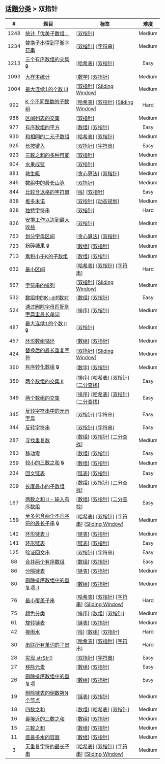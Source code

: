 <!--|This file generated by command(leetcode tag); DO NOT EDIT.            |-->
<!--+----------------------------------------------------------------------+-->
<!--|@author    openset <openset.wang@gmail.com>                           |-->
<!--|@link      https://github.com/openset                                 |-->
<!--|@home      https://github.com/openset/leetcode                        |-->
<!--+----------------------------------------------------------------------+-->

## [话题分类](../README.md) > 双指针

| # | 题目 | 标签 | 难度 |
| :-: | - | - | :-: |
| 1248 | [统计「优美子数组」](../../problems/count-number-of-nice-subarrays) | [[双指针](../two-pointers/README.md)]  | Medium |
| 1234 | [替换子串得到平衡字符串](../../problems/replace-the-substring-for-balanced-string) | [[双指针](../two-pointers/README.md)] [[字符串](../string/README.md)]  | Medium |
| 1213 | [三个有序数组的交集](../../problems/intersection-of-three-sorted-arrays) 🔒 | [[哈希表](../hash-table/README.md)] [[双指针](../two-pointers/README.md)]  | Easy |
| 1093 | [大样本统计](../../problems/statistics-from-a-large-sample) | [[数学](../math/README.md)] [[双指针](../two-pointers/README.md)]  | Medium |
| 1004 | [最大连续1的个数 III](../../problems/max-consecutive-ones-iii) | [[双指针](../two-pointers/README.md)] [[Sliding Window](../sliding-window/README.md)]  | Medium |
| 992 | [K 个不同整数的子数组](../../problems/subarrays-with-k-different-integers) | [[哈希表](../hash-table/README.md)] [[双指针](../two-pointers/README.md)] [[Sliding Window](../sliding-window/README.md)]  | Hard |
| 986 | [区间列表的交集](../../problems/interval-list-intersections) | [[双指针](../two-pointers/README.md)]  | Medium |
| 977 | [有序数组的平方](../../problems/squares-of-a-sorted-array) | [[数组](../array/README.md)] [[双指针](../two-pointers/README.md)]  | Easy |
| 930 | [和相同的二元子数组](../../problems/binary-subarrays-with-sum) | [[哈希表](../hash-table/README.md)] [[双指针](../two-pointers/README.md)]  | Medium |
| 925 | [长按键入](../../problems/long-pressed-name) | [[双指针](../two-pointers/README.md)] [[字符串](../string/README.md)]  | Easy |
| 923 | [三数之和的多种可能](../../problems/3sum-with-multiplicity) | [[双指针](../two-pointers/README.md)]  | Medium |
| 904 | [水果成篮](../../problems/fruit-into-baskets) | [[双指针](../two-pointers/README.md)]  | Medium |
| 881 | [救生艇](../../problems/boats-to-save-people) | [[贪心算法](../greedy/README.md)] [[双指针](../two-pointers/README.md)]  | Medium |
| 845 | [数组中的最长山脉](../../problems/longest-mountain-in-array) | [[双指针](../two-pointers/README.md)]  | Medium |
| 844 | [比较含退格的字符串](../../problems/backspace-string-compare) | [[栈](../stack/README.md)] [[双指针](../two-pointers/README.md)]  | Easy |
| 838 | [推多米诺](../../problems/push-dominoes) | [[双指针](../two-pointers/README.md)] [[动态规划](../dynamic-programming/README.md)]  | Medium |
| 828 | [独特字符串](../../problems/unique-letter-string) | [[双指针](../two-pointers/README.md)]  | Hard |
| 826 | [安排工作以达到最大收益](../../problems/most-profit-assigning-work) | [[双指针](../two-pointers/README.md)]  | Medium |
| 763 | [划分字母区间](../../problems/partition-labels) | [[贪心算法](../greedy/README.md)] [[双指针](../two-pointers/README.md)]  | Medium |
| 723 | [粉碎糖果](../../problems/candy-crush) 🔒 | [[数组](../array/README.md)] [[双指针](../two-pointers/README.md)]  | Medium |
| 713 | [乘积小于K的子数组](../../problems/subarray-product-less-than-k) | [[数组](../array/README.md)] [[双指针](../two-pointers/README.md)]  | Medium |
| 632 | [最小区间](../../problems/smallest-range-covering-elements-from-k-lists) | [[哈希表](../hash-table/README.md)] [[双指针](../two-pointers/README.md)] [[字符串](../string/README.md)]  | Hard |
| 567 | [字符串的排列](../../problems/permutation-in-string) | [[双指针](../two-pointers/README.md)] [[Sliding Window](../sliding-window/README.md)]  | Medium |
| 532 | [数组中的K-diff数对](../../problems/k-diff-pairs-in-an-array) | [[数组](../array/README.md)] [[双指针](../two-pointers/README.md)]  | Easy |
| 524 | [通过删除字母匹配到字典里最长单词](../../problems/longest-word-in-dictionary-through-deleting) | [[排序](../sort/README.md)] [[双指针](../two-pointers/README.md)]  | Medium |
| 487 | [最大连续1的个数 II](../../problems/max-consecutive-ones-ii) 🔒 | [[双指针](../two-pointers/README.md)]  | Medium |
| 457 | [环形数组循环](../../problems/circular-array-loop) | [[数组](../array/README.md)] [[双指针](../two-pointers/README.md)]  | Medium |
| 424 | [替换后的最长重复字符](../../problems/longest-repeating-character-replacement) | [[双指针](../two-pointers/README.md)] [[Sliding Window](../sliding-window/README.md)]  | Medium |
| 360 | [有序转化数组](../../problems/sort-transformed-array) 🔒 | [[数学](../math/README.md)] [[双指针](../two-pointers/README.md)]  | Medium |
| 350 | [两个数组的交集 II](../../problems/intersection-of-two-arrays-ii) | [[排序](../sort/README.md)] [[哈希表](../hash-table/README.md)] [[双指针](../two-pointers/README.md)] [[二分查找](../binary-search/README.md)]  | Easy |
| 349 | [两个数组的交集](../../problems/intersection-of-two-arrays) | [[排序](../sort/README.md)] [[哈希表](../hash-table/README.md)] [[双指针](../two-pointers/README.md)] [[二分查找](../binary-search/README.md)]  | Easy |
| 345 | [反转字符串中的元音字母](../../problems/reverse-vowels-of-a-string) | [[双指针](../two-pointers/README.md)] [[字符串](../string/README.md)]  | Easy |
| 344 | [反转字符串](../../problems/reverse-string) | [[双指针](../two-pointers/README.md)] [[字符串](../string/README.md)]  | Easy |
| 287 | [寻找重复数](../../problems/find-the-duplicate-number) | [[数组](../array/README.md)] [[双指针](../two-pointers/README.md)] [[二分查找](../binary-search/README.md)]  | Medium |
| 283 | [移动零](../../problems/move-zeroes) | [[数组](../array/README.md)] [[双指针](../two-pointers/README.md)]  | Easy |
| 259 | [较小的三数之和](../../problems/3sum-smaller) 🔒 | [[数组](../array/README.md)] [[双指针](../two-pointers/README.md)]  | Medium |
| 234 | [回文链表](../../problems/palindrome-linked-list) | [[链表](../linked-list/README.md)] [[双指针](../two-pointers/README.md)]  | Easy |
| 209 | [长度最小的子数组](../../problems/minimum-size-subarray-sum) | [[数组](../array/README.md)] [[双指针](../two-pointers/README.md)] [[二分查找](../binary-search/README.md)]  | Medium |
| 167 | [两数之和 II - 输入有序数组](../../problems/two-sum-ii-input-array-is-sorted) | [[数组](../array/README.md)] [[双指针](../two-pointers/README.md)] [[二分查找](../binary-search/README.md)]  | Easy |
| 159 | [至多包含两个不同字符的最长子串](../../problems/longest-substring-with-at-most-two-distinct-characters) 🔒 | [[哈希表](../hash-table/README.md)] [[双指针](../two-pointers/README.md)] [[字符串](../string/README.md)] [[Sliding Window](../sliding-window/README.md)]  | Medium |
| 142 | [环形链表 II](../../problems/linked-list-cycle-ii) | [[链表](../linked-list/README.md)] [[双指针](../two-pointers/README.md)]  | Medium |
| 141 | [环形链表](../../problems/linked-list-cycle) | [[链表](../linked-list/README.md)] [[双指针](../two-pointers/README.md)]  | Easy |
| 125 | [验证回文串](../../problems/valid-palindrome) | [[双指针](../two-pointers/README.md)] [[字符串](../string/README.md)]  | Easy |
| 88 | [合并两个有序数组](../../problems/merge-sorted-array) | [[数组](../array/README.md)] [[双指针](../two-pointers/README.md)]  | Easy |
| 86 | [分隔链表](../../problems/partition-list) | [[链表](../linked-list/README.md)] [[双指针](../two-pointers/README.md)]  | Medium |
| 80 | [删除排序数组中的重复项 II](../../problems/remove-duplicates-from-sorted-array-ii) | [[数组](../array/README.md)] [[双指针](../two-pointers/README.md)]  | Medium |
| 76 | [最小覆盖子串](../../problems/minimum-window-substring) | [[哈希表](../hash-table/README.md)] [[双指针](../two-pointers/README.md)] [[字符串](../string/README.md)] [[Sliding Window](../sliding-window/README.md)]  | Hard |
| 75 | [颜色分类](../../problems/sort-colors) | [[排序](../sort/README.md)] [[数组](../array/README.md)] [[双指针](../two-pointers/README.md)]  | Medium |
| 61 | [旋转链表](../../problems/rotate-list) | [[链表](../linked-list/README.md)] [[双指针](../two-pointers/README.md)]  | Medium |
| 42 | [接雨水](../../problems/trapping-rain-water) | [[栈](../stack/README.md)] [[数组](../array/README.md)] [[双指针](../two-pointers/README.md)]  | Hard |
| 30 | [串联所有单词的子串](../../problems/substring-with-concatenation-of-all-words) | [[哈希表](../hash-table/README.md)] [[双指针](../two-pointers/README.md)] [[字符串](../string/README.md)]  | Hard |
| 28 | [实现 strStr()](../../problems/implement-strstr) | [[双指针](../two-pointers/README.md)] [[字符串](../string/README.md)]  | Easy |
| 27 | [移除元素](../../problems/remove-element) | [[数组](../array/README.md)] [[双指针](../two-pointers/README.md)]  | Easy |
| 26 | [删除排序数组中的重复项](../../problems/remove-duplicates-from-sorted-array) | [[数组](../array/README.md)] [[双指针](../two-pointers/README.md)]  | Easy |
| 19 | [删除链表的倒数第N个节点](../../problems/remove-nth-node-from-end-of-list) | [[链表](../linked-list/README.md)] [[双指针](../two-pointers/README.md)]  | Medium |
| 18 | [四数之和](../../problems/4sum) | [[数组](../array/README.md)] [[哈希表](../hash-table/README.md)] [[双指针](../two-pointers/README.md)]  | Medium |
| 16 | [最接近的三数之和](../../problems/3sum-closest) | [[数组](../array/README.md)] [[双指针](../two-pointers/README.md)]  | Medium |
| 15 | [三数之和](../../problems/3sum) | [[数组](../array/README.md)] [[双指针](../two-pointers/README.md)]  | Medium |
| 11 | [盛最多水的容器](../../problems/container-with-most-water) | [[数组](../array/README.md)] [[双指针](../two-pointers/README.md)]  | Medium |
| 3 | [无重复字符的最长子串](../../problems/longest-substring-without-repeating-characters) | [[哈希表](../hash-table/README.md)] [[双指针](../two-pointers/README.md)] [[字符串](../string/README.md)] [[Sliding Window](../sliding-window/README.md)]  | Medium |
